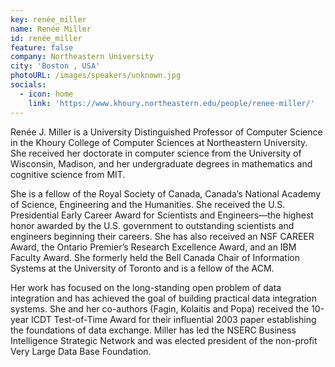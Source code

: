 ```yaml
---
key: renée_miller 
name: Renée Miller
id: renée_miller 
feature: false
company: Northeastern University
city: 'Boston , USA'
photoURL: /images/speakers/unknown.jpg
socials: 
  - icon: home
    link: 'https://www.khoury.northeastern.edu/people/renee-miller/'
---
```

Renée J. Miller is a University Distinguished Professor of Computer Science in the Khoury College of Computer Sciences at Northeastern University. She received her doctorate in computer science from the University of Wisconsin, Madison, and her undergraduate degrees in mathematics and cognitive science from MIT.

She is a fellow of the Royal Society of Canada, Canada’s National Academy of Science, Engineering and the Humanities. She received the U.S. Presidential Early Career Award for Scientists and Engineers—the highest honor awarded by the U.S. government to outstanding scientists and engineers beginning their careers. She has also received an NSF CAREER Award, the Ontario Premier’s Research Excellence Award, and an IBM Faculty Award. She formerly held the Bell Canada Chair of Information Systems at the University of Toronto and is a fellow of the ACM.

Her work has focused on the long-standing open problem of data integration and has achieved the goal of building practical data integration systems. She and her co-authors (Fagin, Kolaitis and Popa) received the 10-year ICDT Test-of-Time Award for their influential 2003 paper establishing the foundations of data exchange. Miller has led the NSERC Business Intelligence Strategic Network and was elected president of the non-profit Very Large Data Base Foundation.